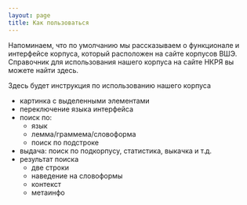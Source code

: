 ```yaml
---
layout: page
title: Как пользоваться
---
```

<p type='message'>
Напоминаем, что по умолчанию мы рассказываем о функционале и интерфейсе корпуса, который расположен на сайте корпусов ВШЭ. Справочник для использования нашего корпуса на сайте НКРЯ вы можете найти здесь.
</p>

Здесь будет инструкция по использованию нашего корпуса
* картинка с выделенными элементами
* переключение языка интерфейса
* поиск по:
    * язык
    * лемма/граммема/словоформа
    * поиск по подстроке
* выдача: поиск по подкорпусу, статистика, выкачка и т.д.
* результат поиска
    * две строки
    * наведение на словоформы
    * контекст
    * метаинфо
